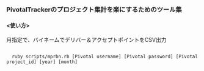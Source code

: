 <h3>PivotalTrackerのプロジェクト集計を楽にするためのツール集</h3>

<h4><使い方></h4>

<p>月指定で、バイネームでデリバー＆アクセプトポイントをCSV出力</p>
<code>
  ruby scripts/mprbn.rb [Pivotal username] [Pivotal password] [Pivotal project_id] [year] [month]
</code>
